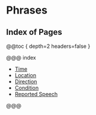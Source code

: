 # Phrases

## Index of Pages

@@toc { depth=2 headers=false }

@@@ index

- [Time](time.md)
- [Location](location.md)
- [Direction](direction.md)
- [Condition](condition.md)
- [Reported Speech](reported_speech.md)

@@@
